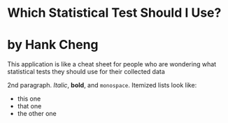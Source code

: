 Which Statistical Test Should I Use?
============

# by Hank Cheng

This application is like a cheat sheet for people who are wondering what statistical tests they should use for their collected data



2nd paragraph. *Italic*, **bold**, and `monospace`. Itemized lists
look like:

  * this one
  * that one
  * the other one

